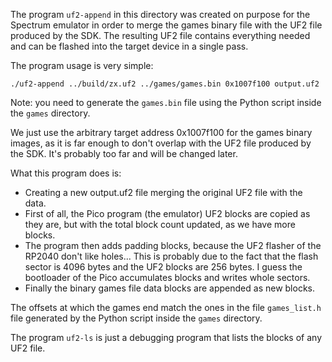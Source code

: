 The program `uf2-append` in this directory was created on purpose for the
Spectrum emulator in order to merge the games binary file with the UF2
file produced by the SDK. The resulting UF2 file contains everything needed
and can be flashed into the target device in a single pass.

The program usage is very simple:

    ./uf2-append ../build/zx.uf2 ../games/games.bin 0x1007f100 output.uf2

Note: you need to generate the `games.bin` file using the Python script inside the `games` directory.

We just use the arbitrary target address 0x1007f100 for the games binary images, as it is far enough to don't overlap with the UF2 file produced by the SDK. It's probably too far and will be changed later.

What this program does is:

* Creating a new output.uf2 file merging the original UF2 file with the data.
* First of all, the Pico program (the emulator) UF2 blocks are copied as they are, but with the total block count updated, as we have more blocks.
* The program then adds padding blocks, because the UF2 flasher of the RP2040 don't like holes... This is probably due to the fact that the flash sector is 4096 bytes and the UF2 blocks are 256 bytes. I guess the bootloader of the Pico accumulates blocks and writes whole sectors.
* Finally the binary games file data blocks are appended as new blocks.

The offsets at which the games end match the ones in the file `games_list.h` file generated by the Python script inside the `games` directory.

The program `uf2-ls` is just a debugging program that lists the blocks of any UF2 file.
